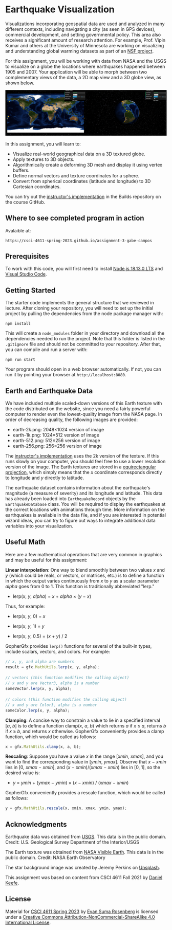 # Earthquake Visualization

Visualizations incorporating geospatial data are used and analyzed in many different contexts, including navigating a city (as seen in GPS devices), commercial development, and setting governmental policy. This area also receives a significant amount of research attention. For example, Prof. Vipin Kumar and others at the University of Minnesota are working on visualizing and understanding global warming datasets as part of an [NSF project](http://climatechange.cs.umn.edu).

For this assignment, you will be working with data from NASA and the USGS to visualize on a globe the locations where earthquakes happened between 1905 and 2007.  Your application will be able to morph between two complementary views of the data, a 2D map view and a 3D globe view, as shown below. 

![](./images/sidebyside.png)

 In this assignment, you will learn to:

- Visualize real-world geographical data on a 3D textured globe.
- Apply textures to 3D objects.
- Algorithmically create a deforming 3D mesh and display it using vertex buffers.
- Define normal vectors and texture coordinates for a sphere.
- Convert from spherical coordinates (latitude and longitude) to 3D Cartesian coordinates.

You can try out the [instructor's implementation](https://csci-4611-spring-2023.github.io/Builds/Assignment-3) in the Builds repository on the course GitHub. 

## Where to see completed program in action
Avalaible at:
```
https://csci-4611-spring-2023.github.io/assignment-3-gabe-campos
```

## Prerequisites

To work with this code, you will first need to install [Node.js 18.13.0 LTS](https://nodejs.org/) and [Visual Studio Code](https://code.visualstudio.com/). 

## Getting Started

The starter code implements the general structure that we reviewed in lecture.  After cloning your repository, you will need to set up the initial project by pulling the dependencies from the node package manager with:

```
npm install
```

This will create a `node_modules` folder in your directory and download all the dependencies needed to run the project.  Note that this folder is listed in the `.gitignore` file and should not be committed to your repository.  After that, you can compile and run a server with:

```
npm run start
```

Your program should open in a web browser automatically.  If not, you can run it by pointing your browser at `http://localhost:8080`.

## Earth and Earthquake Data

We have included multiple scaled-down versions of this Earth texture with the code distributed on the website, since you need a fairly powerful computer to render even the lowest-quality image from the NASA page. In order of decreasing quality, the following images are provided:

- earth-2k.png: 2048×1024 version of image
- earth-1k.png: 1024×512 version of image
- earth-512.png: 512×256 version of image
- earth-256.png: 256×256 version of image

The [instructor's implementation](https://csci-4611-spring-2023.github.io/Builds/Assignment-3) uses the 2k version of the texture. If this runs slowly on your computer, you should feel free to use a lower resolution version of the image. The Earth textures are stored in a [equirectangular projection](https://en.wikipedia.org/wiki/Equirectangular_projection), which simply means that the *x* coordinate corresponds directly to longitude and *y* directly to latitude.

The earthquake dataset contains information about the earthquake's magnitude (a measure of severity) and its longitude and latitude. This data has already been loaded into `EarthquakeRecord` objects by the `EarthquakeDatabase` class.  You will be required to display the earthquakes at the correct locations with animations through time. More information on the earthquakes is available in the data file, and if you are interested in potential wizard ideas, you can try to figure out ways to integrate additional data variables into your visualization.


## Useful Math

Here are a few mathematical operations that are very common in graphics and may be useful for this assignment:

**Linear interpolation**: One way to blend smoothly between two values *x* and *y* (which could be reals, or vectors, or matrices, etc.) is to define a function in which the output varies continuously from *x* to *y* as a scalar parameter *alpha* goes from 0 to 1. This function is traditionally abbreviated "lerp."

- lerp(*x*, *y*, *alpha*) = *x* + *alpha* × (*y* − *x*)

Thus, for example:

- lerp(*x*, *y*, 0) = *x*

- lerp(*x*, *y*, 1) = *y*

- lerp(*x*, *y*, 0.5) = (*x* + *y*) / 2

GopherGfx provides `lerp()` functions for several of the built-in types, include scalars, vectors, and colors.  For example:

```typescript
// x, y, and alpha are numbers
result = gfx.MathUtils.lerp(x, y, alpha);

// vectors (this function modifies the calling object)
// x and y are Vector3, alpha is a number
someVector.lerp(x, y, alpha);

// colors (this function modifies the calling object)
// x and y are Color3, alpha is a number
someColor.lerp(x, y, alpha);
```

**Clamping**: A concise way to constrain a value to lie in a specified interval [*a*, *b*] is to define a function clamp(*x*, *a*, *b*) which returns *a* if *x* ≤ *a*, returns *b* if *x* ≥ *b*, and returns *x* otherwise.  GopherGfx conveniently provides a clamp function, which would be called as follows:

```typescript
x = gfx.MathUtils.clamp(x, a, b);
```

**Rescaling**: Suppose you have a value *x* in the range [*xmin*, *xmax*], and you want to find the corresponding value in [*ymin*, *ymax*]. Observe that *x* − *xmin* lies in [0, *xmax* − *xmin*], and (*x* − *xmin*)/(*xmax* − *xmin*) lies in [0, 1], so the desired value is:

- *y* = *ymin* + (*ymax* − *ymin*) × (*x* − *xmin*) / (*xmax* − *xmin*)

GopherGfx conveniently provides a rescale function, which would be called as follows:

```typescript
y = gfx.MathUtils.rescale(x, xmin, xmax, ymin, ymax);
```


## Acknowledgments

Earthquake data was obtained from [USGS](http://earthquake.usgs.gov/). This data is in the public domain. Credit: U.S. Geological Survey Department of the Interior/USGS

The Earth texture was obtained from [NASA Visible Earth](http://visibleearth.nasa.gov/view_cat.php?categoryID=1484). This data is in the public domain. Credit: NASA Earth Observatory

The star background image was created by Jeremy Perkins on [Unsplash](https://unsplash.com/photos/uhjiu8FjnsQ).

This assignment was based on content from CSCI 4611 Fall 2021 by [Daniel Keefe](https://www.danielkeefe.net/).

## License

Material for [CSCI 4611 Spring 2023](https://csci-4611-fall-2022.github.io/) by [Evan Suma Rosenberg](https://illusioneering.umn.edu/) is licensed under a [Creative Commons Attribution-NonCommercial-ShareAlike 4.0 International License](http://creativecommons.org/licenses/by-nc-sa/4.0/).
